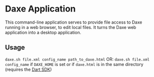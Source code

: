 # Daxe Application

This command-line application serves to provide file access to Daxe running in a web browser, to edit local files.
It turns the Daxe web application into a desktop application.

## Usage
`daxe.sh file.xml config_name path_to_daxe.html`
OR: `daxe.sh file.xml config_name`  if `DAXE_HOME` is set or if `daxe.html` is in the same directory
(requires the [Dart SDK](https://www.dartlang.org/tools/sdk/))
